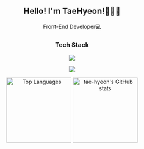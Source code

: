 <div align='center'>
  <h2>Hello! I'm TaeHyeon!🧑🏻‍💻</h2>
  <div>Front-End Developer💻</div>
</div>
<h3 align="center">Tech Stack</h3>
<p align="center">
  <a href="https://skillicons.dev">
    <img src="https://skillicons.dev/icons?i=html,css,js,ts,react,python" />
  </a>
</p>
<p align="center">
  <a href="https://skillicons.dev">
    <img src="https://skillicons.dev/icons?i=vite,git,github,vercel,vscode,figma&theme=dark" />
  </a>
</p>
<div align="center">
  <img style="height:170px" src="https://github-readme-stats.vercel.app/api/top-langs/?username=dvp-tae&layout=compact&theme=holi&hide_border=true" alt="Top Languages" />
  <img style="height:170px" src="https://github-readme-stats.vercel.app/api?username=dvp-tae&include_all_commits=true&theme=nord&hide_border=true&count_private=true" alt="tae-hyeon's GitHub stats" />
</div>
 

